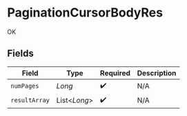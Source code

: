 # PaginationCursorBodyRes

OK


## Fields

| Field              | Type               | Required           | Description        |
| ------------------ | ------------------ | ------------------ | ------------------ |
| `numPages`         | *Long*             | :heavy_check_mark: | N/A                |
| `resultArray`      | List<*Long*>       | :heavy_check_mark: | N/A                |
